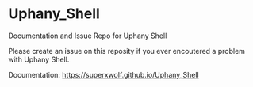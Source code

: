 # Uphany_Shell
Documentation and Issue Repo for Uphany Shell

Please create an issue on this reposity if you ever encoutered a problem with Uphany Shell.

Documentation: https://superxwolf.github.io/Uphany_Shell
